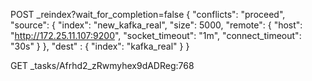 POST _reindex?wait_for_completion=false
{
  "conflicts": "proceed",
  "source": {
    "index": "new_kafka_real",
    "size": 5000,
    "remote": {
      "host": "http://172.25.11.107:9200",
      "socket_timeout": "1m",
      "connect_timeout": "30s"
    }
  },
  "dest" : {
  "index": "kafka_real"
  }
}


GET _tasks/Afrhd2_zRwmyhex9dADReg:768